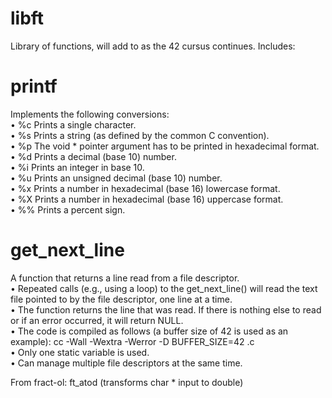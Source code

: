 # libft
Library of functions, will add to as the 42 cursus continues.
Includes: 

# printf

Implements the following conversions:  
 • %c Prints a single character.  
 • %s Prints a string (as defined by the common C convention).  
 • %p The void * pointer argument has to be printed in hexadecimal format.  
 • %d Prints a decimal (base 10) number.  
 • %i Prints an integer in base 10.  
 • %u Prints an unsigned decimal (base 10) number.  
 • %x Prints a number in hexadecimal (base 16) lowercase format.  
 • %X Prints a number in hexadecimal (base 16) uppercase format.  
 • %% Prints a percent sign.  


# get_next_line

A function that returns a line read from a file descriptor.  
 • Repeated calls (e.g., using a loop) to the get_next_line() will read the text file pointed to by the file descriptor, one line at a time.  
 • The function returns the line that was read. If there is nothing else to read or if an error occurred, it will return NULL.  
 • The code is compiled as follows (a buffer size of 42 is used as an example): cc -Wall -Wextra -Werror -D BUFFER_SIZE=42 <files>.c  
 • Only one static variable is used.  
 • Can manage multiple file descriptors at the same time.  


From fract-ol: ft_atod (transforms char * input to double)
